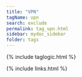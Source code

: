 ```yaml
---
title: "VPN"
tagName: vpn
search: exclude
permalink: tag_vpn.html
sidebar: mydoc_sidebar
folder: tags
---
```

{% include taglogic.html %}

{% include links.html %}
